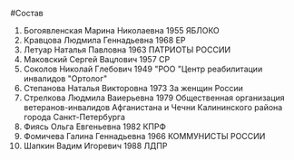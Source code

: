 #Состав
1. Богоявленская Марина Николаевна 1955 ЯБЛОКО
2. Кравцова Людмила Геннадьевна 1968 ЕР
3. Летуар Наталья Павловна 1963 ПАТРИОТЫ РОССИИ
4. Маковский Сергей Вацлович 1957 СР
5. Соколов Николай Глебович 1949 \"РОО \"Центр реабилитации инвалидов \"Ортолог\"
6. Степанова Наталья Викторовна 1973 За женщин России
7. Стрелкова Людмила Ваиерьевна 1979 Общественная организация ветеранов-инвалидов Афганистана и Чечни Калининского района города Санкт-Петербурга
8. Фиясь Ольга Евгеньевна 1982 КПРФ
9. Фомичева Галина Геннадьевна 1966 КОММУНИСТЫ РОССИИ
10. Шапкин Вадим Игоревич 1988 ЛДПР
